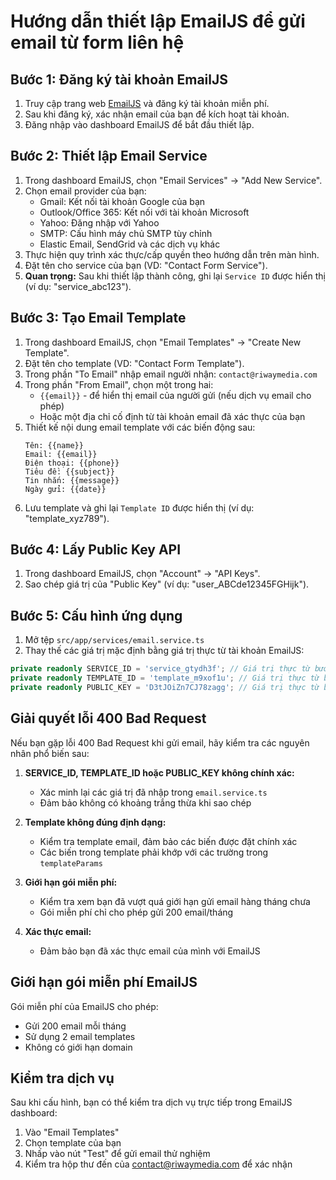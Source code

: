 # Hướng dẫn thiết lập EmailJS để gửi email từ form liên hệ

## Bước 1: Đăng ký tài khoản EmailJS

1. Truy cập trang web [EmailJS](https://www.emailjs.com/) và đăng ký tài khoản miễn phí.
2. Sau khi đăng ký, xác nhận email của bạn để kích hoạt tài khoản.
3. Đăng nhập vào dashboard EmailJS để bắt đầu thiết lập.

## Bước 2: Thiết lập Email Service

1. Trong dashboard EmailJS, chọn "Email Services" → "Add New Service".
2. Chọn email provider của bạn:
   - Gmail: Kết nối tài khoản Google của bạn
   - Outlook/Office 365: Kết nối với tài khoản Microsoft
   - Yahoo: Đăng nhập với Yahoo
   - SMTP: Cấu hình máy chủ SMTP tùy chỉnh
   - Elastic Email, SendGrid và các dịch vụ khác
3. Thực hiện quy trình xác thực/cấp quyền theo hướng dẫn trên màn hình.
4. Đặt tên cho service của bạn (VD: "Contact Form Service").
5. **Quan trọng:** Sau khi thiết lập thành công, ghi lại `Service ID` được hiển thị (ví dụ: "service_abc123").

## Bước 3: Tạo Email Template

1. Trong dashboard EmailJS, chọn "Email Templates" → "Create New Template".
2. Đặt tên cho template (VD: "Contact Form Template").
3. Trong phần "To Email" nhập email người nhận: `contact@riwaymedia.com`
4. Trong phần "From Email", chọn một trong hai:
   - `{{email}}` - để hiển thị email của người gửi (nếu dịch vụ email cho phép)
   - Hoặc một địa chỉ cố định từ tài khoản email đã xác thực của bạn
5. Thiết kế nội dung email template với các biến động sau:
   ```
   Tên: {{name}}
   Email: {{email}}
   Điện thoại: {{phone}}
   Tiêu đề: {{subject}}
   Tin nhắn: {{message}}
   Ngày gửi: {{date}}
   ```
6. Lưu template và ghi lại `Template ID` được hiển thị (ví dụ: "template_xyz789").

## Bước 4: Lấy Public Key API

1. Trong dashboard EmailJS, chọn "Account" → "API Keys".
2. Sao chép giá trị của "Public Key" (ví dụ: "user_ABCde12345FGHijk").

## Bước 5: Cấu hình ứng dụng

1. Mở tệp `src/app/services/email.service.ts`
2. Thay thế các giá trị mặc định bằng giá trị thực từ tài khoản EmailJS:

```typescript
private readonly SERVICE_ID = 'service_gtydh3f'; // Giá trị thực từ bước 2
private readonly TEMPLATE_ID = 'template_m9xof1u'; // Giá trị thực từ bước 3
private readonly PUBLIC_KEY = 'D3tJOiZn7CJ78zagg'; // Giá trị thực từ bước 4
```

## Giải quyết lỗi 400 Bad Request

Nếu bạn gặp lỗi 400 Bad Request khi gửi email, hãy kiểm tra các nguyên nhân phổ biến sau:

1. **SERVICE_ID, TEMPLATE_ID hoặc PUBLIC_KEY không chính xác:**
   - Xác minh lại các giá trị đã nhập trong `email.service.ts`
   - Đảm bảo không có khoảng trắng thừa khi sao chép
   
2. **Template không đúng định dạng:**
   - Kiểm tra template email, đảm bảo các biến được đặt chính xác
   - Các biến trong template phải khớp với các trường trong `templateParams`

3. **Giới hạn gói miễn phí:**
   - Kiểm tra xem bạn đã vượt quá giới hạn gửi email hàng tháng chưa
   - Gói miễn phí chỉ cho phép gửi 200 email/tháng

4. **Xác thực email:**
   - Đảm bảo bạn đã xác thực email của mình với EmailJS

## Giới hạn gói miễn phí EmailJS

Gói miễn phí của EmailJS cho phép:
- Gửi 200 email mỗi tháng
- Sử dụng 2 email templates
- Không có giới hạn domain

## Kiểm tra dịch vụ

Sau khi cấu hình, bạn có thể kiểm tra dịch vụ trực tiếp trong EmailJS dashboard:

1. Vào "Email Templates"
2. Chọn template của bạn
3. Nhấp vào nút "Test" để gửi email thử nghiệm
4. Kiểm tra hộp thư đến của contact@riwaymedia.com để xác nhận

